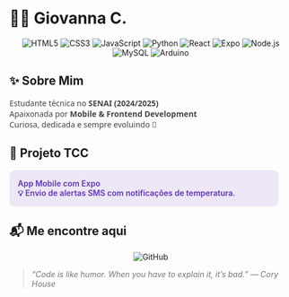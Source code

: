 # 👩‍💻 Giovanna C. 
<p align="center">
  <img src="https://img.shields.io/badge/HTML5-E34F26?style=for-the-badge&logo=html5&logoColor=white" alt="HTML5" />
  <img src="https://img.shields.io/badge/CSS3-1572B6?style=for-the-badge&logo=css3&logoColor=white" alt="CSS3" />
  <img src="https://img.shields.io/badge/JavaScript-F7DF1E?style=for-the-badge&logo=javascript&logoColor=black" alt="JavaScript" />
  <img src="https://img.shields.io/badge/Python-3776AB?style=for-the-badge&logo=python&logoColor=white" alt="Python" />
  <img src="https://img.shields.io/badge/React-61DAFB?style=for-the-badge&logo=react&logoColor=black" alt="React" />
  <img src="https://img.shields.io/badge/Expo-1B1F23?style=for-the-badge&logo=expo&logoColor=white" alt="Expo" />
  <img src="https://img.shields.io/badge/Node.js-339933?style=for-the-badge&logo=node.js&logoColor=white" alt="Node.js" />
  <img src="https://img.shields.io/badge/MySQL-4479A1?style=for-the-badge&logo=mysql&logoColor=white" alt="MySQL" />
  <img src="https://img.shields.io/badge/Arduino-00979D?style=for-the-badge&logo=arduino&logoColor=white" alt="Arduino" />
</p>

## ✨ Sobre Mim

<p style="max-width: 450px; color: #444; font-family: 'Segoe UI', Tahoma, Geneva, Verdana, sans-serif;">
  Estudante técnica no <strong>SENAI (2024/2025)</strong><br />
  Apaixonada por <strong>Mobile & Frontend Development</strong><br />
  Curiosa, dedicada e sempre evoluindo 🚀
</p>


## 📱 Projeto TCC

<p style="max-width: 450px; background-color: #EDE7F6; padding: 15px; border-radius: 10px; color: #5E35B1; font-weight: 600;">
  App Mobile com Expo<br />
  💡 Envio de alertas SMS com notificações de temperatura.
</p>

## 📬 Me encontre aqui

<p align="center">
  <a href="https://github.com/seuusuario" target="_blank" rel="noopener noreferrer" style="text-decoration:none;">
    <img src="https://img.shields.io/badge/GitHub-%23121011.svg?style=for-the-badge&logo=github&logoColor=white" alt="GitHub" />
  </a>
</p>


<blockquote style="max-width: 450px; font-style: italic; color: #777;">
  “Code is like humor. When you have to explain it, it’s bad.” — Cory House
</blockquote>





